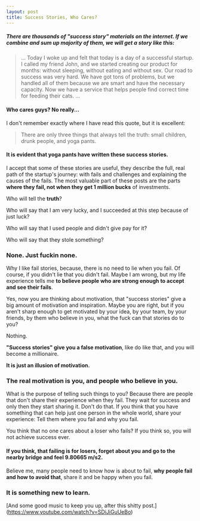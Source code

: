 ```yaml
---
layout: post
title: Success Stories, Who Cares?
---
```


##### There are thousands of "success story" materials on the internet. If we combine and sum up majority of them, we will get a story like this: 

>... Today I woke up and felt that today is a day of a successful startup. 
>I called my friend John, and we started creating our product for months: without sleeping, 
>without eating and without sex. Our road to success was very hard. 
>We have got tons of problems, but we handled all of them because we are smart and have the necessary capacity. 
>Now we have a service that helps people find correct time for feeding their cats. ...

#### Who cares guys? No really...

<!--more-->

I don't remember exactly where I have read this quote, but it is excellent:

> There are only three things that always tell the truth: small children, drunk people, and yoga pants.

#### It is evident that yoga pants have written these success stories.

I accept that some of these stories are useful, they describe the full, 
real path of the startup's journey: with fails and challenges and explaining the causes of the fails. 
The most valuable part of these posts are the parts **where they fail, not when they get 1 million bucks** of investments. 

Who will tell the **truth**? 

Who will say that I am very lucky, and I succeeded at this step because of just luck? 

Who will say that I used people and didn't give pay for it? 

Who will say that they stole something? 


### None. Just fuckin none. 
 
Why I like fail stories, because, there is no need to lie when you fail. 
Of course, if you didn't lie that you didn't fail. 
Maybe I am wrong, but my life experience tells me **to believe people who are strong enough to accept and see their fails**.

Yes, now you are thinking about motivation, that "success stories" give a big amount of motivation and inspiration. 
Maybe you are right, but if you aren't sharp enough to get motivated by your idea, by your team, by your friends, 
by them who believe in you, what the fuck can that stories do to you?

Nothing.

**"Success stories" give you a false motivation**, like do like that, and you will become a millionaire.

**It is just an illusion of motivation.** 

### The real motivation is you, and people who believe in you.

What is the purpose of telling such things to you? 
Because there are people that don't share their experience when they fail. 
They wait for success and only then they start sharing it. Don't do that. 
If you think that you have something that can help just one person in the whole world, share your experience: 
Tell them where you fail and why you fail.

You think that no one cares about a loser who fails? 
If you think so, you will not achieve success ever. 

#### If you think, that failing is for losers, forget about you and go to the nearby bridge and feel 9.80665 m/s2.

Believe me, many people need to know how is about to fail, **why people fail and how to avoid that**, share it and be happy when you fail. 

### It is something new to learn.

[And some good music to keep you up, after this shitty post.]
(https://www.youtube.com/watch?v=SDiJiGuUeBo)

